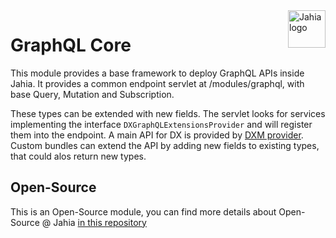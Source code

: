 
<a href="https://www.jahia.com/">
    <img src="https://www.jahia.com/modules/jahiacom-templates/images/jahia-3x.png" alt="Jahia logo" title="Jahia" align="right" height="60" />
</a>

GraphQL Core
======================


This module provides a base framework to deploy GraphQL APIs inside Jahia. It provides a common endpoint servlet at /modules/graphql, with base Query, Mutation and Subscription.

These types can be extended with new fields. The servlet looks for services implementing the interface `DXGraphQLExtensionsProvider` and will register them into the endpoint. A main API for DX is provided by [DXM provider](./graphql-dxm-provider). Custom bundles can extend the API by adding new fields to existing types, that could alos return new types. 

## Open-Source

This is an Open-Source module, you can find more details about Open-Source @ Jahia [in this repository](https://github.com/Jahia/open-source)
